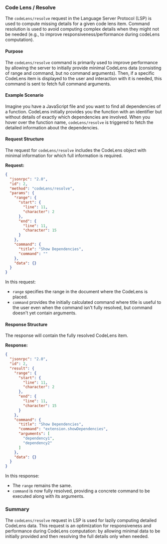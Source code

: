### Code Lens / Resolve

The `codeLens/resolve` request in the Language Server Protocol (LSP) is used to compute missing details for a given code lens item. Command resolution is used to avoid computing complex details when they might not be needed (e.g., to improve responsiveness/performance during codeLens computation).

#### Purpose

The `codeLens/resolve` command is primarily used to improve performance by allowing the server to initially provide minimal CodeLens data (consisting of range and command, but no command arguments). Then, if a specific CodeLens item is displayed to the user and interaction with it is needed, this command is sent to fetch full command arguments.

#### Example Scenario

Imagine you have a JavaScript file and you want to find all dependencies of a function. CodeLens initially provides you the function with an identifier but without details of exactly which dependencies are involved. When you hover over the function name, `codeLens/resolve` is triggered to fetch the detailed information about the dependencies.

#### Request Structure

The request for `codeLens/resolve` includes the CodeLens object with minimal information for which full information is required.

**Request:**

```json
{
  "jsonrpc": "2.0",
  "id": 2,
  "method": "codeLens/resolve",
  "params": {
    "range": {
      "start": {
        "line": 11,
        "character": 2
      },
      "end": {
        "line": 11,
        "character": 15
      }
    },
    "command": {
      "title": "Show Dependencies",
      "command": ""
    },
    "data": {}
  }
}
```

In this request:
- `range` specifies the range in the document where the CodeLens is placed.
- `command` provides the initially calculated command where title is useful to the user even when the command isn't fully resolved, but command doesn't yet contain arguments.

#### Response Structure

The response will contain the fully resolved CodeLens item.

**Response:**

```json
{
  "jsonrpc": "2.0",
  "id": 2,
  "result": {
    "range": {
      "start": {
        "line": 11,
        "character": 2
      },
      "end": {
        "line": 11,
        "character": 15
      }
    },
    "command": {
      "title": "Show Dependencies",
      "command": "extension.showDependencies",
      "arguments": [
        "dependency1", 
        "dependency2"
      ]
    },
    "data": {}
  }
}
```

In this response:
- The `range` remains the same.
- `command` is now fully resolved, providing a concrete command to be executed along with its arguments.

### Summary

The `codeLens/resolve` request in LSP is used for lazily computing detailed CodeLens data. This request is an optimization for responsiveness and performance during CodeLens computation: by allowing minimal data to be initially provided and then resolving the full details only when needed.